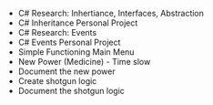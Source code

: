 
- C# Research: Inhertiance, Interfaces, Abstraction
- C# Inheritance Personal Project
- C# Research: Events
- C# Events Personal Project
- Simple Functioning Main Menu
- New Power (Medicine) - Time slow
- Document the new power
- Create shotgun logic
- Document the shotgun logic
